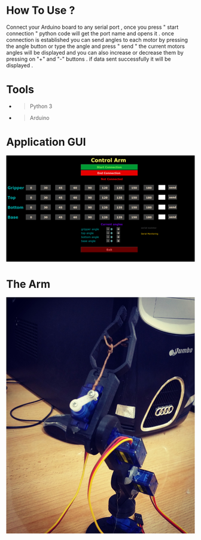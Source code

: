 # How To Use ?
Connect your Arduino board to any serial port  , 
once you press  " start connection " python code will get the port name and opens it . 
once connection is established you can send  angles to each motor by pressing the  angle button or type the angle and press " send " the current motors angles will be displayed and you can also increase or decrease them by pressing on "+" and "-"  buttons  .
if data sent successfully it will be displayed . 
# Tools 
 - > Python 3 
 - > Arduino 
# Application GUI 
![](images/gui.png)
# The Arm
![](images/arm.jpg)
